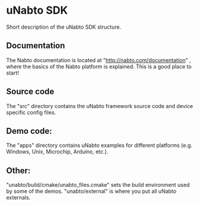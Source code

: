 # uNabto SDK
Short description of the uNabto SDK structure.

## Documentation
The Nabto documentation is located at "http://nabto.com/documentation" ,
where the basics of the Nabto platform is explained. This is a good
place to start!

## Source code
The "src" directory contains the uNabto framework source code and
device specific config files.

## Demo code:
The "apps" directory contains uNabto examples for different
platforms (e.g. Windows, Unix, Microchip, Arduino, etc.).

## Other:
"unabto/build/cmake/unabto_files.cmake" sets the build environment used by
some of the demos.
"unabto/external" is where you put all uNabto externals.
